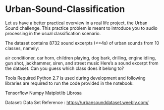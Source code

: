 # Urban-Sound-Classification
Let us have a better practical overview in a real life project, the Urban Sound challenge. This practice problem is meant to introduce you to audio processing in the usual classification scenario.

The dataset contains 8732 sound excerpts (<=4s) of urban sounds from 10 classes, namely:

air conditioner,
car horn,
children playing,
dog bark,
drilling,
engine idling,
gun shot,
jackhammer,
siren, and
street music
Here’s a sound excerpt from the dataset. Can you guess which class does it belong to?

Tools Required
Python 2.7 is used during development and following libraries are required to run the code provided in the notebook:

Tensorflow
Numpy
Matplotlib
Librosa

Dataset:
Data Set Reference : https://urbansounddataset.weebly.com/

